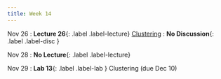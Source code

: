 ```yaml
---
title: Week 14
---
```



Nov 26
: **Lecture 26**{: .label .label-lecture} [Clustering](lecture/lec26)
: **No Discussion**{: .label .label-disc }

Nov 28
: **No Lecture**{: .label .label-lecture}


Nov 29
: **Lab 13**{: .label .label-lab } Clustering (due Dec 10)